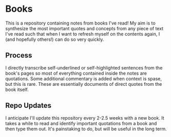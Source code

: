 # Books
This is a repository containing notes from books I've read! My aim is to synthesize the most important quotes and concepts from any piece of text I've read such that when I want to refresh myself on the contents again, I (and hopefully others!) can do so very quickly. 

## Process
I directly transcribe self-underlined or self-highlighted sentences from the book's pages so most of everything contained inside the notes are quotations. Some additional commentary is added when context is spase, but this is rare. These are essentially documents of direct quotes from the book itself.

## Repo Updates
I anticipate I'll update this repository every 2-2.5 weeks with a new book. It takes a while to read and identify important quotations from a book and then type them out. It's painstaking to do, but will be useful in the long term. 
